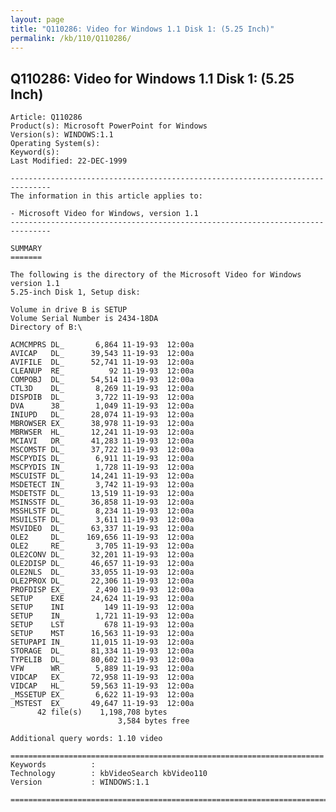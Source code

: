 ```yaml
---
layout: page
title: "Q110286: Video for Windows 1.1 Disk 1: (5.25 Inch)"
permalink: /kb/110/Q110286/
---
```


## Q110286: Video for Windows 1.1 Disk 1: (5.25 Inch)

	Article: Q110286
	Product(s): Microsoft PowerPoint for Windows
	Version(s): WINDOWS:1.1
	Operating System(s): 
	Keyword(s): 
	Last Modified: 22-DEC-1999
	
	-------------------------------------------------------------------------------
	The information in this article applies to:
	
	- Microsoft Video for Windows, version 1.1 
	-------------------------------------------------------------------------------
	
	SUMMARY
	=======
	
	The following is the directory of the Microsoft Video for Windows version 1.1
	5.25-inch Disk 1, Setup disk:
	
	Volume in drive B is SETUP
	Volume Serial Number is 2434-18DA
	Directory of B:\ 
	
	ACMCMPRS DL_       6,864 11-19-93  12:00a
	AVICAP   DL_      39,543 11-19-93  12:00a
	AVIFILE  DL_      52,741 11-19-93  12:00a
	CLEANUP  RE_          92 11-19-93  12:00a
	COMPOBJ  DL_      54,514 11-19-93  12:00a
	CTL3D    DL_       8,269 11-19-93  12:00a
	DISPDIB  DL_       3,722 11-19-93  12:00a
	DVA      38_       1,049 11-19-93  12:00a
	INIUPD   DL_      28,074 11-19-93  12:00a
	MBROWSER EX_      38,978 11-19-93  12:00a
	MBRWSER  HL_      12,241 11-19-93  12:00a
	MCIAVI   DR_      41,283 11-19-93  12:00a
	MSCOMSTF DL_      37,722 11-19-93  12:00a
	MSCPYDIS DL_       6,911 11-19-93  12:00a
	MSCPYDIS IN_       1,728 11-19-93  12:00a
	MSCUISTF DL_      14,241 11-19-93  12:00a
	MSDETECT IN_       3,742 11-19-93  12:00a
	MSDETSTF DL_      13,519 11-19-93  12:00a
	MSINSSTF DL_      36,858 11-19-93  12:00a
	MSSHLSTF DL_       8,234 11-19-93  12:00a
	MSUILSTF DL_       3,611 11-19-93  12:00a
	MSVIDEO  DL_      63,337 11-19-93  12:00a
	OLE2     DL_     169,656 11-19-93  12:00a
	OLE2     RE_       3,705 11-19-93  12:00a
	OLE2CONV DL_      32,201 11-19-93  12:00a
	OLE2DISP DL_      46,657 11-19-93  12:00a
	OLE2NLS  DL_      33,055 11-19-93  12:00a
	OLE2PROX DL_      22,306 11-19-93  12:00a
	PROFDISP EX_       2,490 11-19-93  12:00a
	SETUP    EXE      24,624 11-19-93  12:00a
	SETUP    INI         149 11-19-93  12:00a
	SETUP    IN_       1,721 11-19-93  12:00a
	SETUP    LST         678 11-19-93  12:00a
	SETUP    MST      16,563 11-19-93  12:00a
	SETUPAPI IN_      11,015 11-19-93  12:00a
	STORAGE  DL_      81,334 11-19-93  12:00a
	TYPELIB  DL_      80,602 11-19-93  12:00a
	VFW      WR_       5,889 11-19-93  12:00a
	VIDCAP   EX_      72,958 11-19-93  12:00a
	VIDCAP   HL_      59,563 11-19-93  12:00a
	_MSSETUP EX_       6,622 11-19-93  12:00a
	_MSTEST  EX_      49,647 11-19-93  12:00a
	      42 file(s)    1,198,708 bytes
	                        3,584 bytes free
	
	Additional query words: 1.10 video
	
	======================================================================
	Keywords          :  
	Technology        : kbVideoSearch kbVideo110
	Version           : WINDOWS:1.1
	
	=============================================================================
	
